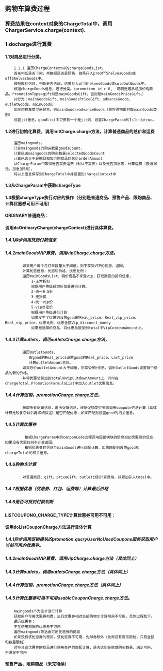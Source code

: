 购物车算费过程
--------
### 算费结果在context对象的ChargeTotal中，调用ChargerService.charge(context).
### 1.docharge进行算费
#### 1.1对商品进行分类，
		1.1.1 遍历ChargeContext中的chargeGoodsList，
		首先判断是否下架，再根据是否是预售，结果存入preOffShelvesGoods或offShelvesGoods中。
		根据库存信息，判断是否售罄，结果存入offShelvesGoods或soldOutGoods中。
		根据chargeGoods信息，进行分类。（promotion id > 0,  说明是赠品或加价购商品，PromotionType=gift则是mainGoodsGift，否则是mainGoodsPriceGift。）
		共分为：mainGoodsGift、mainGoodsPriceGift、advanceGoods、outletGoods、mainGoods。
		如果购物车类型是预售，则mainGoods=advanceGoods（预售购物车只取mainGoods类别）
		设置jit信息，goodlist中只要有一个是jit则，设置ChargeParam的IsJit为true。
#### 1.2进行初始化算费，调用InitCharge.charge方法，计算普通商品的总价和运费
		遍历maingoods，
		计算maingoods的购买数量goodsCount，
		计算已选maingoods的购买数量selectedGoodsCount
		计算已选且不是赠品和加价购商品的总价orderAmount
		从ChargeParam中取得是否需要运费（默认不需要）以及是否加急等，计算运费（普通10元，加急加5元）。
		将以上信息保存到ChargeTotal中并设置到chargeContext中
#### 1.3从ChargeParam中获取chargeType
#### 1.4根据chargeType执行对应的操作（分别是普通商品、预售产品、限购商品、计算优惠券可用不可用）
####	ORDINARY普通商品：
####    调用doOrdinaryCharge(chargeContext)进行具体算费。
#####	1.4.1异步调用货到付款信息
#####	1.4.2mainGoodsVIP算费，调用vipCharge.charge方法。
			如果用户每个月订单数量大于阈值，则不享受VIP的优惠，返回。
			计算优惠信息，优惠后价格、优惠比例：
			遍历mainGoodsList，特价商品不享受vip，获取商品的折扣信息，
				1-正常折扣
				根据用户等级获取折扣量进行计算。
				2-统一9.5折
				3-无折扣
				4-统一vip价
				5-vip自定价
				根据用户等级进行计算
				如果发生了优惠则设置good的Real_price、Real_vip_price、Real_vip_price、优惠比例、优惠金额Vip_discount_money
			    如果是选择的商品，将优惠总额加到total中VipCutdownAmount上。				
#####	1.4.3计算outlets，调用outletsCharge.charge方法，
			遍历OutletGoods，
			   取good的Real_price设置good的Real_price、Last_price
			   计算outletAmount总价。
			如果总价outletAmount大于阈值，则享受9折优惠，遍历OutletGoods设置每个商品的新的价格，
			并将优惠总额加到total中VipCutdownAmount上，同时在chargeTotal.PromotionFormulaList中加入outlet优惠信息。		
#####	1.4.4计算促销，promotionCharge.charge方法，
			获取所有促销信息，遍历促销信息，根据促销类型多态调用compute方法计算（具体计算比较复杂以后再详细描述）是否匹配优惠，如果匹配则设置good的相关信息。
#####	1.4.5计算优惠券
		     根据ChargeParam中的conponCode远程调用促销模块的信息取到优惠卷的信息，如果没有优惠码则不计算返回。
			 根据优惠券的信息与mainGoods进行匹配计算，如果匹配则设置good和chargeTotal的相关信息。
		
#####	1.4.6购物车计算
			对普通商品、gift，priceGift，outlet分别计算费用，并累加存入total中。
#####   1.4.7根据优惠（优惠券、红包、运费等）计算最后价格
#####	1.4.8是否可货到付款判断
####    LISTCOUPONO_CHARGE_TYPE计算优惠券可用不可用：
####	调用doListCouponCharge方法进行具体计算
#####	1.4.1异步调用促销模块的promotion.queryUserNoUsedCoupons服务获取用户当前可用的优惠券。
#####	1.4.2mainGoodsVIP算费，调用vipCharge.charge方法（具体同上）
#####	1.4.3计算outlets，调用outletsCharge.charge方法（具体同上）
#####	1.4.4计算促销，promotionCharge.charge方法（具体同上）
#####	1.4.5计算优惠券可用不可用usableCouponCharge.charge方法。
		maingoods不为空才进行计算
		获取用户可用优惠券列表，进行优惠券相对当前购物车计算可用不可用，具体过程如下。
		遍历优惠券：
		不在使用期限的优惠券不可用
		遍历maingoods筛选出可用优惠券的商品
		如果没有该优惠券的商品，该优惠券不可用，免邮券除外（免邮没有商品限制，只有金额和数量限制）
		对符合该优惠券的商品进行使用条件的匹配计算，是否达到金额或购买数量，满足可用，不满足不可用
####    预售产品、限购商品（未完待续）
		
		
		
		
		
		
		
		
